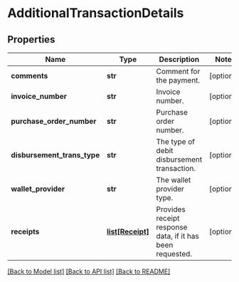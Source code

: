 # AdditionalTransactionDetails

## Properties
Name | Type | Description | Notes
------------ | ------------- | ------------- | -------------
**comments** | **str** | Comment for the payment. | [optional] 
**invoice_number** | **str** | Invoice number. | [optional] 
**purchase_order_number** | **str** | Purchase order number. | [optional] 
**disbursement_trans_type** | **str** | The type of debit disbursement transaction. | [optional] 
**wallet_provider** | **str** | The wallet provider type. | [optional] 
**receipts** | [**list[Receipt]**](Receipt.md) | Provides receipt response data, if it has been requested. | [optional] 

[[Back to Model list]](../README.md#documentation-for-models) [[Back to API list]](../README.md#documentation-for-api-endpoints) [[Back to README]](../README.md)


